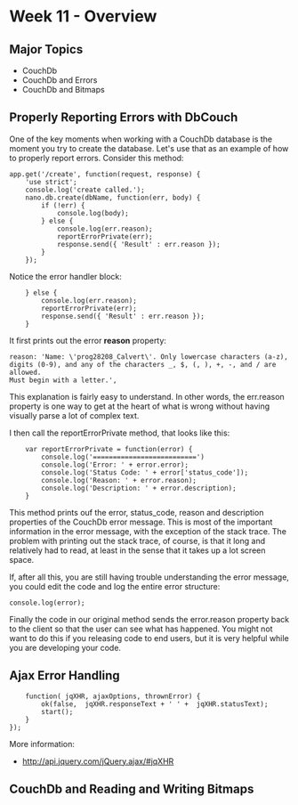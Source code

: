 Week 11 - Overview
==================

Major Topics
------------

- CouchDb
- CouchDb and Errors
- CouchDb and Bitmaps

Properly Reporting Errors with DbCouch
--------------------------------------

One of the key moments when working with a CouchDb database is the moment
you try to create the database. Let's use that as an example of how to
properly report errors. Consider this method:

~~~~
app.get('/create', function(request, response) {
	'use strict';
	console.log('create called.');
	nano.db.create(dbName, function(err, body) {
		if (!err) {
			console.log(body);
		} else {
			console.log(err.reason);
			reportErrorPrivate(err);
			response.send({ 'Result' : err.reason });
		}
	});
~~~~

Notice the error handler block:

~~~~
	} else {
		console.log(err.reason);
		reportErrorPrivate(err);
		response.send({ 'Result' : err.reason });
	}
~~~~

It first prints out the error **reason** property:

~~~~
reason: 'Name: \'prog28208_Calvert\'. Only lowercase characters (a-z),
digits (0-9), and any of the characters _, $, (, ), +, -, and / are allowed. 
Must begin with a letter.',
~~~~

This explanation is fairly easy to understand. In other words, the err.reason
property is one way to get at the heart of what is wrong without having 
visually parse a lot of complex text.

I then call the reportErrorPrivate method, that looks like this:

~~~~
	var reportErrorPrivate = function(error) {
	    console.log('==========================')
        console.log('Error: ' + error.error);
        console.log('Status Code: ' + error['status_code']);
        console.log('Reason: ' + error.reason);
        console.log('Description: ' + error.description); 
	}
~~~~

This method prints ouf the error, status_code, reason and description properties
of the CouchDb error message. This is most of the important information in the
error message, with the exception of the stack trace. The problem with printing
out the stack trace, of course, is that it long and relatively had to read, at
least in the sense that it takes up a lot screen space.

If, after all this, you are still having trouble understanding the error message,
you could edit the code and log the entire error structure:

	console.log(error);
	
Finally the code in our original method sends the error.reason property back
to the client so that the user can see what has happened. You might not want to
do this if you releasing code to end users, but it is very helpful while you 
are developing your code.

Ajax Error Handling
-------------------

~~~~
	function( jqXHR, ajaxOptions, thrownError) {
		ok(false,  jqXHR.responseText + ' ' +  jqXHR.statusText);
		start();
	}
});
~~~~

More information:

- <http://api.jquery.com/jQuery.ajax/#jqXHR>

CouchDb and Reading and Writing Bitmaps
---------------------------------------

